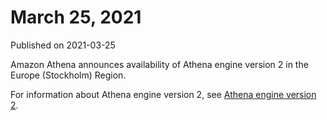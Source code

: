 # March 25, 2021<a name="release-note-2021-03-25"></a>

Published on 2021\-03\-25

Amazon Athena announces availability of Athena engine version 2 in the Europe \(Stockholm\) Region\.

For information about Athena engine version 2, see [Athena engine version 2](engine-versions-reference.md#engine-versions-reference-0002)\.